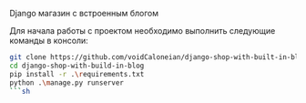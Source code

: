 Django магазин с встроенным блогом

Для начала работы с проектом необходимо выполнить следующие команды в консоли:

```sh
git clone https://github.com/voidCaloneian/django-shop-with-built-in-blog.git
cd django-shop-with-build-in-blog
pip install -r .\requirements.txt
python .\manage.py runserver
```sh
